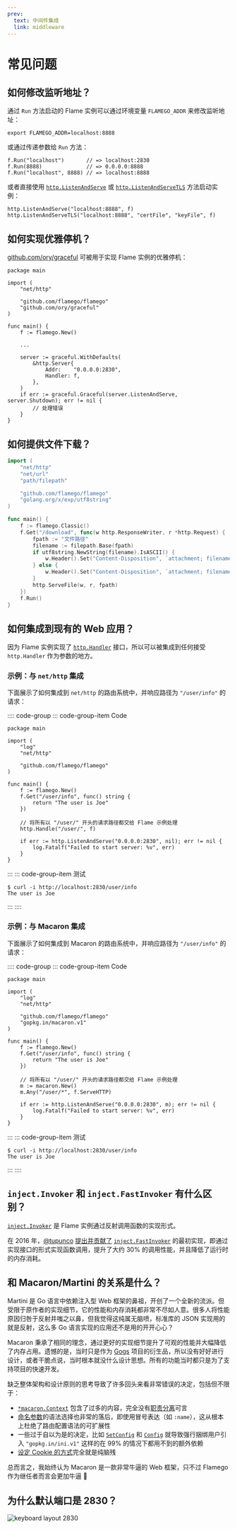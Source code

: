 ```yaml
---
prev:
  text: 中间件集成
  link: middleware
---
```


# 常见问题

## 如何修改监听地址？

通过 `Run` 方法启动的 Flame 实例可以通过环境变量 `FLAMEGO_ADDR` 来修改监听地址：

```sh:no-line-numbers
export FLAMEGO_ADDR=localhost:8888
```

或通过传递参数给 `Run` 方法：

```go:no-line-numbers
f.Run("localhost")       // => localhost:2830
f.Run(8888)              // => 0.0.0.0:8888
f.Run("localhost", 8888) // => localhost:8888
```

或者直接使用 [`http.ListenAndServe`](https://pkg.go.dev/net/http#ListenAndServe) 或 [`http.ListenAndServeTLS`](https://pkg.go.dev/net/http#ListenAndServeTLS) 方法启动实例：

```go:no-line-numbers
http.ListenAndServe("localhost:8888", f)
http.ListenAndServeTLS("localhost:8888", "certFile", "keyFile", f)
```

## 如何实现优雅停机？

[github.com/ory/graceful](https://github.com/ory/graceful) 可被用于实现 Flame 实例的优雅停机：

```go:no-line-numbers
package main

import (
	"net/http"

	"github.com/flamego/flamego"
	"github.com/ory/graceful"
)

func main() {
	f := flamego.New()

	...

	server := graceful.WithDefaults(
		&http.Server{
			Addr:    "0.0.0.0:2830",
			Handler: f,
		},
	)
	if err := graceful.Graceful(server.ListenAndServe, server.Shutdown); err != nil {
		// 处理错误
	}
}
```

## 如何提供文件下载？

```go
import (
	"net/http"
	"net/url"
	"path/filepath"

	"github.com/flamego/flamego"
	"golang.org/x/exp/utf8string"
)

func main() {
	f := flamego.Classic()
	f.Get("/download", func(w http.ResponseWriter, r *http.Request) {
		fpath := "文件路径"
		filename := filepath.Base(fpath)
		if utf8string.NewString(filename).IsASCII() {
			w.Header().Set("Content-Disposition", `attachment; filename="`+filename+`"`)
		} else {
			w.Header().Set("Content-Disposition", `attachment; filename*=UTF-8''`+url.QueryEscape(filename))
		}
		http.ServeFile(w, r, fpath)
	})
	f.Run()
}
```

## 如何集成到现有的 Web 应用？

因为 Flame 实例实现了 [`http.Handler`](https://pkg.go.dev/net/http#Handler) 接口，所以可以被集成到任何接受 `http.Handler` 作为参数的地方。

### 示例：与 `net/http` 集成

下面展示了如何集成到 `net/http` 的路由系统中，并响应路径为 `"/user/info"` 的请求：

:::: code-group
::: code-group-item Code
```go:no-line-numbers
package main

import (
	"log"
	"net/http"

	"github.com/flamego/flamego"
)

func main() {
	f := flamego.New()
	f.Get("/user/info", func() string {
		return "The user is Joe"
	})

	// 将所有以 "/user/" 开头的请求路径都交给 Flame 示例处理
	http.Handle("/user/", f)

	if err := http.ListenAndServe("0.0.0.0:2830", nil); err != nil {
		log.Fatalf("Failed to start server: %v", err)
	}
}
```
:::
::: code-group-item 测试
```:no-line-numbers
$ curl -i http://localhost:2830/user/info
The user is Joe
```
:::
::::

### 示例：与 Macaron 集成

下面展示了如何集成到 Macaron 的路由系统中，并响应路径为 `"/user/info"` 的请求：

:::: code-group
::: code-group-item Code
```go:no-line-numbers
package main

import (
	"log"
	"net/http"

	"github.com/flamego/flamego"
	"gopkg.in/macaron.v1"
)

func main() {
	f := flamego.New()
	f.Get("/user/info", func() string {
		return "The user is Joe"
	})

	// 将所有以 "/user/" 开头的请求路径都交给 Flame 示例处理
	m := macaron.New()
	m.Any("/user/*", f.ServeHTTP)

	if err := http.ListenAndServe("0.0.0.0:2830", m); err != nil {
		log.Fatalf("Failed to start server: %v", err)
	}
}
```
:::
::: code-group-item 测试
```:no-line-numbers
$ curl -i http://localhost:2830/user/info
The user is Joe
```
:::
::::

## `inject.Invoker` 和 `inject.FastInvoker` 有什么区别？

[`inject.Invoker`](https://pkg.go.dev/github.com/flamego/flamego/inject#Invoker) 是 Flame 实例通过反射调用函数的实现形式。

在 2016 年，[@tupunco](https://github.com/tupunco) [提出并贡献了](https://github.com/go-macaron/inject/commit/07e997cf1c187f573791bd7680cfdcba43161c22) [`inject.FastInvoker`](https://pkg.go.dev/github.com/flamego/flamego/inject#FastInvoker) 的最初实现，即通过实现接口的形式实现函数调用，提升了大约 30% 的调用性能，并且降低了运行时的内存消耗。

## 和 Macaron/Martini 的关系是什么？

Martini 是 Go 语言中依赖注入型 Web 框架的鼻祖，开创了一个全新的流派。但受限于原作者的实现细节，它的性能和内存消耗都非常不尽如人意。很多人将性能原因归咎于反射并嗤之以鼻，但我觉得这纯属无脑喷，标准库的 JSON 实现用的就是反射，这么多 Go 语言实现的应用还不是用的开开心心？

Macaron 秉承了相同的理念，通过更好的实现细节提升了可观的性能并大幅降低了内存占用。遗憾的是，当时只是作为 [Gogs](https://gogs.io) 项目的衍生品，所以没有好好进行设计，或者干脆点说，当时根本就没什么设计思想。所有的功能当时都只是为了支持项目的快速开发。

缺乏整体架构和设计原则的思考导致了许多回头来看非常错误的决定，包括但不限于：

- [`*macaron.Context`](https://pkg.go.dev/github.com/go-macaron/macaron#Context) 包含了过多的内容，完全没有[职责分离](https://en.wikipedia.org/wiki/Separation_of_concerns)可言
- [命名参数](https://go-macaron.com/middlewares/routing#named-parameters)的语法选择也非常的落后，即使用冒号表达（如 `:name`），这从根本上杜绝了路由配置语法的可扩展性
- 一些过于自以为是的决定，比如 [`SetConfig`](https://pkg.go.dev/github.com/go-macaron/macaron#SetConfig) 和 [`Config`](https://pkg.go.dev/github.com/go-macaron/macaron#Config) 就导致强行捆绑用户引入 `"gopkg.in/ini.v1"` 这样的在 99% 的情况下都用不到的额外依赖
- [设定 Cookie 的方式](https://go-macaron.com/core_services#cookie)完全就是纯脑残

总而言之，我始终认为 Macaron 是一款非常牛逼的 Web 框架，只不过 Flamego 作为继任者而言会更加牛逼 🙂

## 为什么默认端口是 2830？

![keyboard layout 2830](/imgs/keyboard-layout-2830.png)

